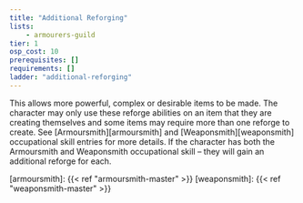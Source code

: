 ```yaml
---
title: "Additional Reforging"
lists:
    - armourers-guild
tier: 1
osp_cost: 10
prerequisites: []
requirements: []
ladder: "additional-reforging"
---
```

This allows more powerful, complex or desirable items to be made. The character may only use these reforge abilities on an item that they are creating themselves and some items may require more than one reforge to create. See [Armoursmith][armoursmith] and [Weaponsmith][weaponsmith] occupational skill entries for more details. If the character has both the Armoursmith and Weaponsmith occupational skill – they will gain an additional reforge for each.

[armoursmith]: {{< ref "armoursmith-master" >}}
[weaponsmith]: {{< ref "weaponsmith-master" >}}